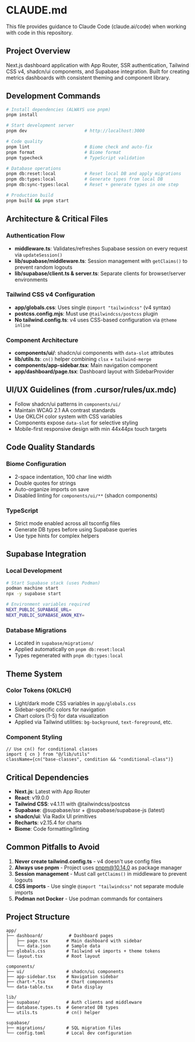 # CLAUDE.md

This file provides guidance to Claude Code (claude.ai/code) when working with code in this repository.

## Project Overview

Next.js dashboard application with App Router, SSR authentication, Tailwind CSS v4, shadcn/ui components, and Supabase integration. Built for creating metrics dashboards with consistent theming and component library.

## Development Commands

```bash
# Install dependencies (ALWAYS use pnpm)
pnpm install

# Start development server
pnpm dev                      # http://localhost:3000

# Code quality
pnpm lint                     # Biome check and auto-fix
pnpm format                   # Biome format
pnpm typecheck                # TypeScript validation

# Database operations
pnpm db:reset:local           # Reset local DB and apply migrations
pnpm db:types:local           # Generate types from local DB
pnpm db:sync-types:local      # Reset + generate types in one step

# Production build
pnpm build && pnpm start
```

## Architecture & Critical Files

### Authentication Flow
- **middleware.ts**: Validates/refreshes Supabase session on every request via `updateSession()`
- **lib/supabase/middleware.ts**: Session management with `getClaims()` to prevent random logouts
- **lib/supabase/client.ts & server.ts**: Separate clients for browser/server environments

### Tailwind CSS v4 Configuration
- **app/globals.css**: Uses single `@import "tailwindcss"` (v4 syntax)
- **postcss.config.mjs**: Must use `@tailwindcss/postcss` plugin
- **No tailwind.config.ts**: v4 uses CSS-based configuration via `@theme inline`

### Component Architecture
- **components/ui/**: shadcn/ui components with `data-slot` attributes
- **lib/utils.ts**: `cn()` helper combining `clsx` + `tailwind-merge`
- **components/app-sidebar.tsx**: Main navigation component
- **app/dashboard/page.tsx**: Dashboard layout with SidebarProvider

## UI/UX Guidelines (from .cursor/rules/ux.mdc)

- Follow shadcn/ui patterns in `components/ui/`
- Maintain WCAG 2.1 AA contrast standards
- Use OKLCH color system with CSS variables
- Components expose `data-slot` for selective styling
- Mobile-first responsive design with min 44x44px touch targets

## Code Quality Standards

### Biome Configuration
- 2-space indentation, 100 char line width
- Double quotes for strings
- Auto-organize imports on save
- Disabled linting for `components/ui/**` (shadcn components)

### TypeScript
- Strict mode enabled across all tsconfig files
- Generate DB types before using Supabase queries
- Use type hints for complex helpers

## Supabase Integration

### Local Development
```bash
# Start Supabase stack (uses Podman)
podman machine start
npx -y supabase start

# Environment variables required
NEXT_PUBLIC_SUPABASE_URL=
NEXT_PUBLIC_SUPABASE_ANON_KEY=
```

### Database Migrations
- Located in `supabase/migrations/`
- Applied automatically on `pnpm db:reset:local`
- Types regenerated with `pnpm db:types:local`

## Theme System

### Color Tokens (OKLCH)
- Light/dark mode CSS variables in `app/globals.css`
- Sidebar-specific colors for navigation
- Chart colors (1-5) for data visualization
- Applied via Tailwind utilities: `bg-background`, `text-foreground`, etc.

### Component Styling
```tsx
// Use cn() for conditional classes
import { cn } from "@/lib/utils"
className={cn("base-classes", condition && "conditional-class")}
```

## Critical Dependencies

- **Next.js**: Latest with App Router
- **React**: v19.0.0
- **Tailwind CSS**: v4.1.11 with @tailwindcss/postcss
- **Supabase**: @supabase/ssr + @supabase/supabase-js (latest)
- **shadcn/ui**: Via Radix UI primitives
- **Recharts**: v2.15.4 for charts
- **Biome**: Code formatting/linting

## Common Pitfalls to Avoid

1. **Never create tailwind.config.ts** - v4 doesn't use config files
2. **Always use pnpm** - Project uses pnpm@10.14.0 as package manager
3. **Session management** - Must call `getClaims()` in middleware to prevent logouts
4. **CSS imports** - Use single `@import "tailwindcss"` not separate module imports
5. **Podman not Docker** - Use podman commands for containers

## Project Structure

```
app/
├── dashboard/          # Dashboard pages
│   ├── page.tsx       # Main dashboard with sidebar
│   └── data.json      # Sample data
├── globals.css        # Tailwind v4 imports + theme tokens
└── layout.tsx         # Root layout

components/
├── ui/                # shadcn/ui components
├── app-sidebar.tsx    # Navigation sidebar
├── chart-*.tsx        # Chart components
└── data-table.tsx     # Data display

lib/
├── supabase/          # Auth clients and middleware
├── database.types.ts  # Generated DB types
└── utils.ts           # cn() helper

supabase/
├── migrations/        # SQL migration files
└── config.toml        # Local dev configuration
```